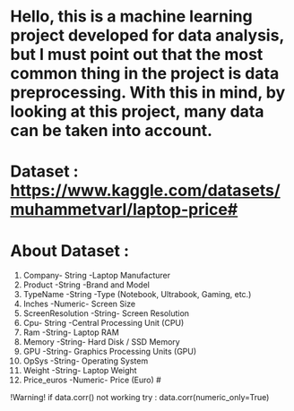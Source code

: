 # Hello, this is a machine learning project developed for data analysis, but I must point out that the most common thing in the project is data preprocessing. With this in mind, by looking at this project, many data can be taken into account. #
# Dataset : https://www.kaggle.com/datasets/muhammetvarl/laptop-price#
# About Dataset : #

1. Company- String -Laptop Manufacturer
2. Product -String -Brand and Model
3. TypeName -String -Type (Notebook, Ultrabook, Gaming, etc.)
4. Inches -Numeric- Screen Size
5. ScreenResolution -String- Screen Resolution
6. Cpu- String -Central Processing Unit (CPU)
7. Ram -String- Laptop RAM
8. Memory -String- Hard Disk / SSD Memory
9. GPU -String- Graphics Processing Units (GPU)
10. OpSys -String- Operating System
11. Weight -String- Laptop Weight
12. Price_euros -Numeric- Price (Euro) #


!Warning! if data.corr() not working try : data.corr(numeric_only=True)
